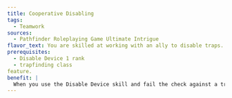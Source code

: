 ```yaml
---
title: Cooperative Disabling
tags:
  - Teamwork
sources:
  - Pathfinder Roleplaying Game Ultimate Intrigue
flavor_text: You are skilled at working with an ally to disable traps.
prerequisites:
  - Disable Device 1 rank
  - trapfinding class
feature.
benefit: |
  When you use the Disable Device skill and fail the check against a trap, a single adjacent ally with this feat who is also within reach of the trap can attempt a Disable Device check against the same device as an immediate action. The ally must have remained adjacent throughout the process of disabling the device and must have either aided your Disable Device check or taken no other action. If your ally succeeds at the check, your attempt is considered to be successful. If your ally fails, your attempt is considered to have failed by 5 or more, even if the original check failed by 4 or less.
---
```


